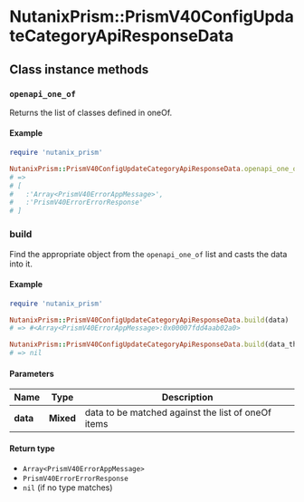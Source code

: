 # NutanixPrism::PrismV40ConfigUpdateCategoryApiResponseData

## Class instance methods

### `openapi_one_of`

Returns the list of classes defined in oneOf.

#### Example

```ruby
require 'nutanix_prism'

NutanixPrism::PrismV40ConfigUpdateCategoryApiResponseData.openapi_one_of
# =>
# [
#   :'Array<PrismV40ErrorAppMessage>',
#   :'PrismV40ErrorErrorResponse'
# ]
```

### build

Find the appropriate object from the `openapi_one_of` list and casts the data into it.

#### Example

```ruby
require 'nutanix_prism'

NutanixPrism::PrismV40ConfigUpdateCategoryApiResponseData.build(data)
# => #<Array<PrismV40ErrorAppMessage>:0x00007fdd4aab02a0>

NutanixPrism::PrismV40ConfigUpdateCategoryApiResponseData.build(data_that_doesnt_match)
# => nil
```

#### Parameters

| Name | Type | Description |
| ---- | ---- | ----------- |
| **data** | **Mixed** | data to be matched against the list of oneOf items |

#### Return type

- `Array<PrismV40ErrorAppMessage>`
- `PrismV40ErrorErrorResponse`
- `nil` (if no type matches)

